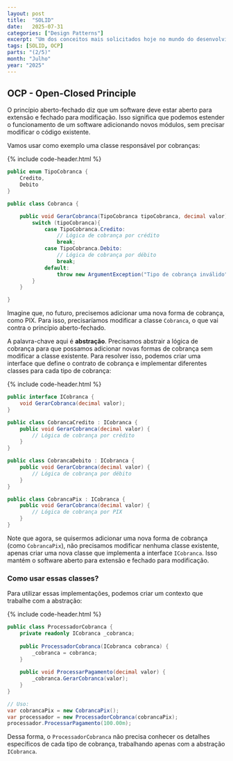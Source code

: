 ```yaml
---
layout: post
title:  "SOLID"
date:   2025-07-31
categories: ["Design Patterns"]
excerpt: "Um dos conceitos mais solicitados hoje no mundo do desenvolvimento é o conhecimento de SOLID. Nesse post, vamos explorar o OCP - Open-Closed Principle."
tags: [SOLID, OCP]
parts: "(2/5)"
month: "Julho"
year: "2025"
---
```

## OCP - Open-Closed Principle

O princípio aberto-fechado diz que um software deve estar aberto para extensão e fechado para modificação. Isso significa que podemos estender o funcionamento de um software adicionando novos módulos, sem precisar modificar o código existente.

Vamos usar como exemplo uma classe responsável por cobranças:

{% include code-header.html %}
``` csharp
public enum TipoCobranca {
	Credito,
	Debito
}

public class Cobranca {

	public void GerarCobranca(TipoCobranca tipoCobranca, decimal valor){
		switch (tipoCobranca){
			case TipoCobranca.Credito:
				// Lógica de cobrança por crédito
				break;
			case TipoCobranca.Debito:
				// Lógica de cobrança por débito
				break;
			default:
				throw new ArgumentException("Tipo de cobrança inválido");
		}
	}

}
```

Imagine que, no futuro, precisemos adicionar uma nova forma de cobrança, como PIX. Para isso, precisaríamos modificar a classe `Cobranca`, o que vai contra o princípio aberto-fechado.

A palavra-chave aqui é **abstração**. Precisamos abstrair a lógica de cobrança para que possamos adicionar novas formas de cobrança sem modificar a classe existente. Para resolver isso, podemos criar uma interface que define o contrato de cobrança e implementar diferentes classes para cada tipo de cobrança:

{% include code-header.html %}
``` csharp
public interface ICobranca {
	void GerarCobranca(decimal valor);
}

public class CobrancaCredito : ICobranca {
	public void GerarCobranca(decimal valor) {
		// Lógica de cobrança por crédito
	}
}

public class CobrancaDebito : ICobranca {
	public void GerarCobranca(decimal valor) {
		// Lógica de cobrança por débito
	}
}

public class CobrancaPix : ICobranca {
	public void GerarCobranca(decimal valor) {
		// Lógica de cobrança por PIX
	}
}

```

Note que agora, se quisermos adicionar uma nova forma de cobrança (como `CobrancaPix`), não precisamos modificar nenhuma classe existente, apenas criar uma nova classe que implementa a interface `ICobranca`. Isso mantém o software aberto para extensão e fechado para modificação.

### Como usar essas classes?

Para utilizar essas implementações, podemos criar um contexto que trabalhe com a abstração:

{% include code-header.html %}
``` csharp
public class ProcessadorCobranca {
	private readonly ICobranca _cobranca;
	
	public ProcessadorCobranca(ICobranca cobranca) {
		_cobranca = cobranca;
	}
	
	public void ProcessarPagamento(decimal valor) {
		_cobranca.GerarCobranca(valor);
	}
}

// Uso:
var cobrancaPix = new CobrancaPix();
var processador = new ProcessadorCobranca(cobrancaPix);
processador.ProcessarPagamento(100.00m);
```

Dessa forma, o `ProcessadorCobranca` não precisa conhecer os detalhes específicos de cada tipo de cobrança, trabalhando apenas com a abstração `ICobranca`.

